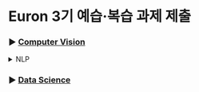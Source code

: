 # Euron 3기 예습·복습 과제 제출

### ▶ [Computer Vision](https://github.com/Ewha-Euron/2022-2-Euron-CV)

<details>
<summary>NLP</summary>
<div markdown="1">       

  | 주차 | 내용             | 발표자                               | 발표자료 |
| ---- | ---------------- | ------------------------------------ | -------- |
|  16주차   |   cs224n 15강   |  송혜준, 주연우   | [📚]()    |

## Assignment
### 📍 예습과제 

1️⃣ CS224N 15강을 수강하고, 요약 및 정리한 내용을 깃허브에 업로드  
2️⃣ (선택) 질문 사항이나 공유하고 싶은 내용 `Ewha-Euron/2022-02-Euron-NLP` issue에 추가

### 예습과제 제출 방법
  
> 해당 파일을 `master` branch에 업로드하신 후 해당 `master`  branch에서  `pull request` 를 진행해주세요.
  
- 과제 제출 방법
    - 레포: (origin) username/2022-2-Euron-Study-Assignment
    - 브랜치: `master`
    - 해당 주차 브랜치에 과제 업로드하고 Pull Request, 이때 label은 `NLP` , `예습과제`
    
### 📍 복습과제
  - 예습과제에서 예습했던 내용과 16주차 세션 진행 후 알게 된 내용을 비교 정리해서 pdf 혹은 docx 파일 등으로 제출해주세요.
  - 분량 제한은 없습니다!

  
### 복습과제 제출 방법
  
> 해당 파일을 `Week_16` branch에 업로드하신 후 해당 `Week_15`  branch에서  `pull request` 를 진행해주세요.
  
- 과제 제출 방법
    - 레포: (origin) username/2022-2-Euron-Study-Assignment
    - 브랜치: `Week_16`
    - 해당 주차 브랜치에 과제 업로드하고 Pull Request, 이때 label은 `NLP` , `복습과제`

## **Due**

- 16주차 예습과제
    - **12월 26일**까지 제출합니다.
- 16주차 복습과제
    - **1월 2일**까지 제출합니다.

</div>
</details>

### ▶ [Data Science](https://github.com/Ewha-Euron/2022-2-Euron-DS)
